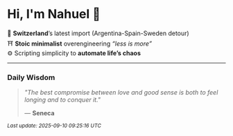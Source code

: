 # Hi, I'm Nahuel :tiger:

📍 **Switzerland**’s latest import (Argentina-Spain-Sweden detour)  
⛩️ **Stoic minimalist** overengineering *“less is more”*  
⚙️ Scripting simplicity to **automate life’s chaos**

---

### Daily Wisdom
> _"The best compromise between love and good sense is both to feel longing and to conquer it."_  
>
> — **Seneca**

<sub>*Last update: 2025-09-10 09:25:16 UTC*</sub>

